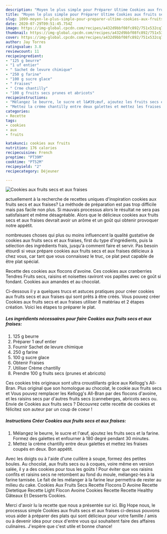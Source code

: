 ```yaml
---
description: "Moyen le plus simple pour Préparer Ultime Cookies aux fruits secs et aux fraises"
title: "Moyen le plus simple pour Préparer Ultime Cookies aux fruits secs et aux fraises"
slug: 1099-moyen-le-plus-simple-pour-preparer-ultime-cookies-aux-fruits-secs-et-aux-fraises
date: 2020-07-29T09:51:45.754Z
image: https://img-global.cpcdn.com/recipes/a432d9bbf08fc892/751x532cq70/cookies-aux-fruits-secs-et-aux-fraises-photo-principale-de-la-recette.jpg
thumbnail: https://img-global.cpcdn.com/recipes/a432d9bbf08fc892/751x532cq70/cookies-aux-fruits-secs-et-aux-fraises-photo-principale-de-la-recette.jpg
cover: https://img-global.cpcdn.com/recipes/a432d9bbf08fc892/751x532cq70/cookies-aux-fruits-secs-et-aux-fraises-photo-principale-de-la-recette.jpg
author: Jay Torres
ratingvalue: 3.8
reviewcount: 11
recipeingredient:
- "125 g beurre"
- "1 uf entier"
- " Sachet de levure chimique"
- "250 g farine"
- "100 g sucre glace"
- " Fraises"
- " Crme chantilly"
- "100 g fruits secs prunes et abricots"
recipeinstructions:
- "Mélangez le beurre, le sucre et l&#39;œuf, ajoutez les fruits secs et la farine. Formez des galettes et enfourner à 180 degré pendant 30 minutes."
- "Mettez la crème chantilly entre deux galettes et mettez les fraises coupés en deux. Bon appétit."
categories:
- Recette
tags:
- cookies
- aux
- fruits

katakunci: cookies aux fruits 
nutrition: 176 calories
recipecuisine: French
preptime: "PT39M"
cooktime: "PT52M"
recipeyield: "2"
recipecategory: Déjeuner

---
```



![Cookies aux fruits secs et aux fraises](https://img-global.cpcdn.com/recipes/a432d9bbf08fc892/751x532cq70/cookies-aux-fruits-secs-et-aux-fraises-photo-principale-de-la-recette.jpg)

actuellement à la recherche de recettes uniques d'inspiration cookies aux fruits secs et aux fraises? La méthode de préparation est pas trop difficile mais pas facile non plus. Si mauvais processus alors le résultat ne sera pas satisfaisant et même désagréable. Alors que le délicieux cookies aux fruits secs et aux fraises devrait avoir un arôme et un goût qui obtenir provoquer notre appétit.

nombreuses choses qui plus ou moins influencent la qualité gustative de cookies aux fruits secs et aux fraises, first du type d'ingrédients, puis la sélection des ingrédients frais, jusqu'à comment faire et servir. Pas besoin étourdi si veux prépare cookies aux fruits secs et aux fraises délicieux à chez vous, car tant que vous connaissez le truc, ce plat peut capable de être plat spécial.

Recette des cookies aux flocons d&#39;avoine. Ces cookies aux cranberries Tendres Fruits secs, raisins et noisettes raviront vos papilles avec ce goût si fondant. Cookies aux amandes et au chocolat.


Ci-dessous il y a quelques trucs et astuces pratiques pour créer cookies aux fruits secs et aux fraises qui sont prêts à être créés. Vous pouvez créer Cookies aux fruits secs et aux fraises utiliser 8 matériau et 2 étapes création. Voici les étapes to préparer le plat.

<!--inarticleads1-->

##### Les ingrédients nécessaires pour faire Cookies aux fruits secs et aux fraises:

1.  125 g beurre
1. Préparer 1 œuf entier
1. Fournir  Sachet de levure chimique
1.  250 g farine
1.  100 g sucre glace
1. Obtenir  Fraises
1. Utiliser  Crème chantilly
1. Prendre 100 g fruits secs (prunes et abricots)


Ces cookies très originaux sont ultra croustillants grâce aux Kellogg&#39;s All-Bran. Plus original que son homologue au chocolat, le cookie aux fruits secs et Vous pouvez remplacer les Kellogg&#39;s All-Bran par des flocons d&#39;avoine, et les raisins secs par d&#39;autres fruits secs (canneberges, abricots secs ou. Envie de Cookies aux fruits secs ? Découvrez cette recette de cookies et félicitez son auteur par un coup de coeur ! 

<!--inarticleads2-->

##### Instructions Créer Cookies aux fruits secs et aux fraises:

1. Mélangez le beurre, le sucre et l&#39;œuf, ajoutez les fruits secs et la farine. Formez des galettes et enfourner à 180 degré pendant 30 minutes.
1. Mettez la crème chantilly entre deux galettes et mettez les fraises coupés en deux. Bon appétit.


Avec les doigts ou à l&#39;aide d&#39;une cuillère à soupe, formez des petites boules. Au chocolat, aux fruits secs ou à coques, voire même en version salée, il y a des cookies pour tous les goûts ! Pour éviter que vos raisins confits et raisins secs ne retombent au fond du moule, mélangez-les à la farine tamisée. Le fait de les mélanger à la farine leur permettra de rester au milieu du cake. Cookies Aux Fruits Secs Recette Flocons D Avoine Recette Dietetique Recette Light Flocon Avoine Cookies Recette Recette Healthy Gâteaux Et Desserts Cookies. 


Merci d'avoir lu la recette que nous a présentée sur ici. Big Hope nous, le processus simple Cookies aux fruits secs et aux fraises ci-dessus pouvons vous aider à préparer des plats qui sont délicieux pour votre famille / amis ou à devenir idea pour ceux d'entre vous qui souhaitent faire des affaires culinaires. J'espère que c'est utile et bonne chance!
